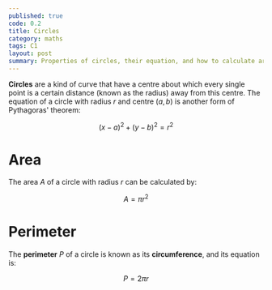 ```yaml
---
published: true
code: 0.2
title: Circles
category: maths
tags: C1
layout: post
summary: Properties of circles, their equation, and how to calculate area and perimeter.
---
```


**Circles** are a kind of curve that have a centre about which every single point is a certain distance (known as the radius) away from this centre. The equation of a circle with radius $r$ and centre $(a, b)$ is another form of Pythagoras' theorem:

$$ (x - a)^2 + (y - b) ^2 = r^2 $$

# Area
The area $A$ of a circle with radius $r$ can be calculated by:

$$ A = \pi r^2 $$

# Perimeter
The **perimeter** $P$ of a circle is known as its **circumference**, and its equation is:

$$ P = 2\pi r$$